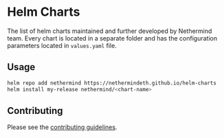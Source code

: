 # Helm Charts

The list of helm charts maintained and further developed by Nethermind team. Every chart is located in a separate folder and has the configuration parameters located in `values.yaml` file.

## Usage

```bash
helm repo add nethermind https://nethermindeth.github.io/helm-charts
helm install my-release nethermind/<chart-name>
```

## Contributing

Please see the [contributing guidelines](CONTRIBUTING.md).
